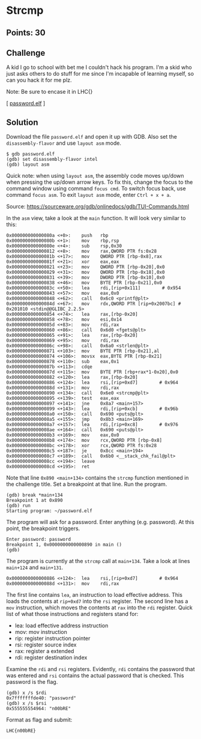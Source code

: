# Strcmp

## Points: 30

## Challenge
A kid I go to school with bet me I couldn't hack his program. I'm a skid who just asks others to do stuff for me since I'm incapable of learning myself, so can you hack it for me plz.

Note: Be sure to encase it in LHC{}

[ [password.elf](./password.elf) ]

## Solution
Download the file `password.elf` and open it up with GDB. Also set the `disassembly-flavor` and use `layout asm` mode.

```
$ gdb password.elf
(gdb) set disassembly-flavor intel
(gdb) layout asm
```

Quick note: when using `layout asm`, the assembly code moves up/down when pressing the up/down arrow keys. To fix this, change the focus to the command window using command `focus cmd`. To switch focus back, use command `focus asm`. To exit `layout asm` mode, enter `Ctrl + x + a`.

Source: https://sourceware.org/gdb/onlinedocs/gdb/TUI-Commands.html

In the `asm` view, take a look at the `main` function. It will look very similar to this:

```
0x000000000000080a <+0>:	push   rbp
0x000000000000080b <+1>:	mov    rbp,rsp
0x000000000000080e <+4>:	sub    rsp,0x30
0x0000000000000812 <+8>:	mov    rax,QWORD PTR fs:0x28
0x000000000000081b <+17>:	mov    QWORD PTR [rbp-0x8],rax
0x000000000000081f <+21>:	xor    eax,eax
0x0000000000000821 <+23>:	mov    QWORD PTR [rbp-0x20],0x0
0x0000000000000829 <+31>:	mov    QWORD PTR [rbp-0x18],0x0
0x0000000000000831 <+39>:	mov    DWORD PTR [rbp-0x10],0x0
0x0000000000000838 <+46>:	mov    BYTE PTR [rbp-0x21],0x0
0x000000000000083c <+50>:	lea    rdi,[rip+0x111]        # 0x954
0x0000000000000843 <+57>:	mov    eax,0x0
0x0000000000000848 <+62>:	call   0x6c0 <printf@plt>
0x000000000000084d <+67>:	mov    rdx,QWORD PTR [rip+0x2007bc] # 0x201010 <stdin@@GLIBC_2.2.5>
0x0000000000000854 <+74>:	lea    rax,[rbp-0x20]
0x0000000000000858 <+78>:	mov    esi,0x14
0x000000000000085d <+83>:	mov    rdi,rax
0x0000000000000860 <+86>:	call   0x6d0 <fgets@plt>
0x0000000000000865 <+91>:	lea    rax,[rbp-0x20]
0x0000000000000869 <+95>:	mov    rdi,rax
0x000000000000086c <+98>:	call   0x6a0 <strlen@plt>
0x0000000000000871 <+103>:	mov    BYTE PTR [rbp-0x21],al
0x0000000000000874 <+106>:	movsx  eax,BYTE PTR [rbp-0x21]
0x0000000000000878 <+110>:	sub    eax,0x1
0x000000000000087b <+113>:	cdqe   
0x000000000000087d <+115>:	mov    BYTE PTR [rbp+rax*1-0x20],0x0
0x0000000000000882 <+120>:	lea    rax,[rbp-0x20]
0x0000000000000886 <+124>:	lea    rsi,[rip+0xd7]        # 0x964
0x000000000000088d <+131>:	mov    rdi,rax
0x0000000000000890 <+134>:	call   0x6e0 <strcmp@plt>
0x0000000000000895 <+139>:	test   eax,eax
0x0000000000000897 <+141>:	jne    0x8a7 <main+157>
0x0000000000000899 <+143>:	lea    rdi,[rip+0xcb]        # 0x96b
0x00000000000008a0 <+150>:	call   0x690 <puts@plt>
0x00000000000008a5 <+155>:	jmp    0x8b3 <main+169>
0x00000000000008a7 <+157>:	lea    rdi,[rip+0xc8]        # 0x976
0x00000000000008ae <+164>:	call   0x690 <puts@plt>
0x00000000000008b3 <+169>:	mov    eax,0x0
0x00000000000008b8 <+174>:	mov    rcx,QWORD PTR [rbp-0x8]
0x00000000000008bc <+178>:	xor    rcx,QWORD PTR fs:0x28
0x00000000000008c5 <+187>:	je     0x8cc <main+194>
0x00000000000008c7 <+189>:	call   0x6b0 <__stack_chk_fail@plt>
0x00000000000008cc <+194>:	leave  
0x00000000000008cd <+195>:	ret          
```

Note that line `0x890 <main+134>` contains the `strcmp` function mentioned in the challenge title. Set a breakpoint at that line. Run the program.

```
(gdb) break *main+134
Breakpoint 1 at 0x890
(gdb) run
Starting program: ~/password.elf
```

The program will ask for a password. Enter anything (e.g. password). At this point, the breakpoint triggers.

```
Enter password: password
Breakpoint 1, 0x0000000000000890 in main ()
(gdb) 
```

The program is currently at the `strcmp` call at `main+134`. Take a look at lines `main+124` and `main+131`. 
```
0x0000000000000886 <+124>:	lea    rsi,[rip+0xd7]        # 0x964
0x000000000000088d <+131>:	mov    rdi,rax
```
The first line contains `lea`, an instruction to load effective address. This loads the contents at `rip+0xd7` into the `rsi` register. The second line has a `mov` instruction, which moves the contents at `rax` into the `rdi` register. Quick list of what those instructions and registers stand for:

* lea: load effective address instruction
* mov: mov instruction
* rip: register instruction pointer
* rsi: register source index
* rax: register a extended
* rdi: register destination index

Examine the `rdi` and `rsi` registers. Evidently, `rdi` contains the password that was entered and `rsi` contains the actual password that is checked. This password is the flag.
```
(gdb) x /s $rdi
0x7fffffffde40:	"password"
(gdb) x /s $rsi
0x555555554964:	"n00bRE"
```

Format as flag and submit:
```
LHC{n00bRE}
```